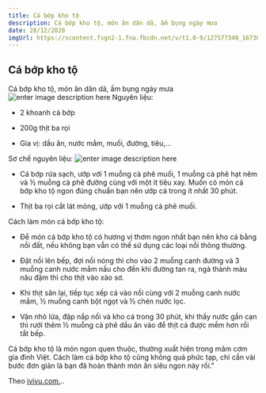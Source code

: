 ```yaml
---
title: Cá bớp kho tộ
description: Cá bớp kho tộ, món ăn dân dã, ấm bụng ngày mưa
date: 28/12/2020
imgUrl: https://scontent.fsgn2-1.fna.fbcdn.net/v/t1.0-9/127577340_167361365081992_8845587556373397060_n.jpg?_nc_cat=105&ccb=2&_nc_sid=8bfeb9&_nc_ohc=moNG_qdOcD4AX_cm6Xr&_nc_ht=scontent.fsgn2-1.fna&oh=ec23789ca5b38a6719a1541851173f0d&oe=600F81BB
---
```

## Cá bớp kho tộ
Cá bớp kho tộ, món ăn dân dã, ấm bụng ngày mưa
![enter image description here](https://scontent.fsgn2-1.fna.fbcdn.net/v/t1.0-9/127577340_167361365081992_8845587556373397060_n.jpg?_nc_cat=105&ccb=2&_nc_sid=8bfeb9&_nc_ohc=moNG_qdOcD4AX_cm6Xr&_nc_ht=scontent.fsgn2-1.fna&oh=ec23789ca5b38a6719a1541851173f0d&oe=600F81BB)
Nguyên liệu:

- 2 khoanh cá bớp

- 200g thịt ba rọi

- Gia vị: dầu ăn, nước mắm, muối, đường, tiêu,…

Sơ chế nguyên liệu:
![enter image description here](https://scontent.fsgn2-4.fna.fbcdn.net/v/t1.0-9/126802646_167361355081993_6487944227687239067_n.jpg?_nc_cat=101&ccb=2&_nc_sid=8bfeb9&_nc_ohc=EdRPODD8T_gAX__c7mO&_nc_ht=scontent.fsgn2-4.fna&oh=0181004647aad94b859fa1d3b1e83c21&oe=6010CAF7)
- Cá bớp rửa sạch, ướp với 1 muỗng cà phê muối, 1 muỗng cà phê hạt nêm và ½ muỗng cà phê đường cùng với một ít tiêu xay. Muốn có món cá bớp kho tộ ngon đúng chuẩn bạn nên ướp cá trong ít nhất 30 phút.

- Thịt ba rọi cắt lát mỏng, ướp với 1 muỗng cà phê muối.

Cách làm món cá bớp kho tộ:

- Để món cá bớp kho tộ có hương vị thơm ngon nhất bạn nên kho cá bằng nồi đất, nếu không bạn vẫn có thể sử dụng các loại nồi thông thường.

- Đặt nồi lên bếp, đợi nồi nóng thì cho vào 2 muỗng canh đường và 3 muỗng canh nước mắm nấu cho đến khi đường tan ra, ngả thành màu nâu đậm thì cho thịt vào xào sơ.

- Khi thịt săn lại, tiếp tục xếp cá vào nồi cùng với 2 muỗng canh nước mắm, ½ muỗng canh bột ngọt và ½ chén nước lọc.

- Vặn nhỏ lửa, đập nắp nồi và kho cá trong 30 phút, khi thấy nước gần cạn thì rưới thêm ½ muỗng cà phê dầu ăn vào để thịt cá được mềm hơn rồi tắt bếp.

Cá bớp kho tộ là món ngon quen thuộc, thường xuất hiện trong mâm cơm gia đình Việt. Cách làm cá bớp kho tộ cũng không quá phức tạp, chỉ cần vài bước đơn giản là bạn đã hoàn thành món ăn siêu ngon này rồi."

Theo [ivivu.com.](https://l.facebook.com/l.php?u=http%3A%2F%2Fivivu.com%2F%3Ffbclid%3DIwAR0qoL2dGeY7jSgJMy9B6Z-Z34Xh7fK4Wo7UDiX5qM1kx6f_2jgr5KvJHsc&h=AT2FlEix--ssH0PX5-6VAxJ6oXf5Z7FItutJNwSoYcE6HApbtqSRzbXAjZmzPWbL5470U8AYE4otLDYXdqaM2NMb5MJuU_UQVzs4yqjDA4JheUVwCsuf4j_tuTALvLZlCdAy&__tn__=-UK-R&c[0]=AT1olW65vzlYhw4H7kkh00cHSl9YGbVcT6_dy1Qr_i9SkXA4-qnXZpO5XwoD_7V67jq7AEZP8Q4iIN-uqZBNhRYcBtTFd0j74GkY9V-ca8KWyHUJpSXw5Sb-GrAvpBruOp_TGl2yQ6HMlGw49lSmLpOHNpeAKYejHK22dTq3fQTEyaqxkcRJtT7g3_XEZHDYptI3U0OaEhqdKHAND8wW)..